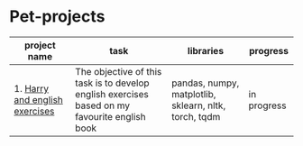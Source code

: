 # Pet-projects

|project name|task|libraries|progress|
|-|--------|---|---|
|1. [Harry and english exercises](https://github.com/Aalfaa/pet-projects/blob/main/Pet_1_Harry_english_exercises/Harry_English_Exercises.ipynb)|The objective of this task is to develop english exercises based on my favourite english book|pandas, numpy, matplotlib, sklearn, nltk, torch, tqdm|in progress
